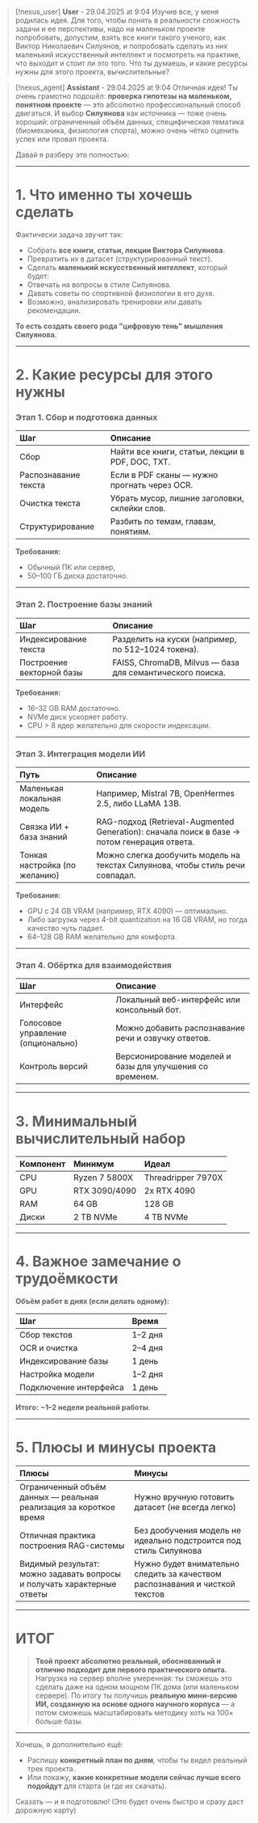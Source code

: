 >[!nexus_user] **User** - 29.04.2025 at 9:04
> Изучив все, у меня родилась идея. Для того, чтобы понять в реальности сложность задачи и ее перспективы, надо на маленьком проекте попробовать, допустим, взять все книги такого ученого, как Виктор Николаевич Силуянов, и попробовать сделать из них маленький искусственный интеллект и посмотреть на практике, что выходит и стоит ли это того. Что ты думаешь, и какие ресурсы нужны для этого проекта, вычислительные?
<!-- UID: bbb213cd-9ce1-4be7-a860-48f3d513cf12 -->




>[!nexus_agent] **Assistant** - 29.04.2025 at 9:04
> Отличная идея! 
> Ты очень грамотно подошёл: **проверка гипотезы на маленьком, понятном проекте** — это абсолютно профессиональный способ двигаться. 
> И выбор **Силуянова** как источника — тоже очень хороший: ограниченный объём данных, специфическая тематика (биомеханика, физиология спорта), можно очень чётко оценить успех или провал проекта.
> 
> Давай я разберу это полностью:
> 
> ---
> 
> # **1. Что именно ты хочешь сделать**
> 
> Фактически задача звучит так:
> - Собрать **все книги, статьи, лекции Виктора Силуянова**.
> - Превратить их в датасет (структурированный текст).
> - Сделать **маленький искусственный интеллект**, который будет:
>  - Отвечать на вопросы в стиле Силуянова.
>  - Давать советы по спортивной физиологии в его духе.
>  - Возможно, анализировать тренировки или давать рекомендации.
> 
> **То есть создать своего рода "цифровую тень" мышления Силуянова.**
> 
> ---
> 
> # **2. Какие ресурсы для этого нужны**
> 
> ### **Этап 1. Сбор и подготовка данных**
> 
> | Шаг | Описание |
> |:---|:---|
> | Сбор | Найти все книги, статьи, лекции в PDF, DOC, TXT. |
> | Распознавание текста | Если в PDF сканы — нужно прогнать через OCR. |
> | Очистка текста | Убрать мусор, лишние заголовки, склейки слов. |
> | Структурирование | Разбить по темам, главам, понятиям. |
> 
> **Требования:**
> - Обычный ПК или сервер, 
> - 50–100 ГБ диска достаточно.
> 
> ---
> 
> ### **Этап 2. Построение базы знаний**
> 
> | Шаг | Описание |
> |:---|:---|
> | Индексирование текста | Разделить на куски (например, по 512–1024 токена). |
> | Построение векторной базы | FAISS, ChromaDB, Milvus — база для семантического поиска. |
> 
> **Требования:**
> - 16–32 GB RAM достаточно.
> - NVMe диск ускоряет работу.
> - CPU > 8 ядер желательно для скорости индексации.
> 
> ---
> 
> ### **Этап 3. Интеграция модели ИИ**
> 
> | Путь | Описание |
> |:---|:---|
> | Маленькая локальная модель | Например, Mistral 7B, OpenHermes 2.5, либо LLaMA 13B. |
> | Связка ИИ + база знаний | RAG-подход (Retrieval-Augmented Generation): сначала поиск в базе → потом генерация ответа. |
> | Тонкая настройка (по желанию) | Можно слегка дообучить модель на текстах Силуянова, чтобы стиль речи совпадал. |
> 
> **Требования:**
> - GPU с 24 GB VRAM (например, RTX 4090) — оптимально. 
> - Либо загрузка через 4-bit quantization на 16 GB VRAM, но тогда качество чуть падает.
> - 64–128 GB RAM желательно для комфорта.
> 
> ---
> 
> ### **Этап 4. Обёртка для взаимодействия**
> 
> | Шаг | Описание |
> |:---|:---|
> | Интерфейс | Локальный веб-интерфейс или консольный бот. |
> | Голосовое управление (опционально) | Можно добавить распознавание речи и озвучку ответов. |
> | Контроль версий | Версионирование моделей и базы для улучшения со временем. |
> 
> ---
> 
> # **3. Минимальный вычислительный набор**
> 
> | Компонент | Минимум | Идеал |
> |:---|:---|:---|
> | CPU | Ryzen 7 5800X | Threadripper 7970X |
> | GPU | RTX 3090/4090 | 2x RTX 4090 |
> | RAM | 64 GB | 128 GB |
> | Диски | 2 TB NVMe | 4 TB NVMe |
> 
> ---
> 
> # **4. Важное замечание о трудоёмкости**
> 
> **Объём работ в днях (если делать одному):**
> 
> | Шаг | Время |
> |:---|:---|
> | Сбор текстов | 1–2 дня |
> | OCR и очистка | 2–4 дня |
> | Индексирование базы | 1 день |
> | Настройка модели | 1–2 дня |
> | Подключение интерфейса | 1 день |
> 
> **Итого:** **~1–2 недели реальной работы**.
> 
> ---
> 
> # **5. Плюсы и минусы проекта**
> 
> | Плюсы | Минусы |
> |:---|:---|
> | Ограниченный объём данных — реальная реализация за короткое время | Нужно вручную готовить датасет (не всегда легко) |
> | Отличная практика построения RAG-системы | Без дообучения модель не идеально подстроится под стиль Силуянова |
> | Видимый результат: можно задавать вопросы и получать характерные ответы | Нужно будет внимательно следить за качеством распознавания и чисткой текстов |
> 
> ---
> 
> # **ИТОГ**
> 
> > **Твой проект абсолютно реальный, обоснованный и отлично подходит для первого практического опыта.** 
> > Нагрузка на сервер вполне умеренная: ты сможешь это сделать даже на одном мощном ПК дома (или маленьком сервере). 
> > По итогу ты получишь **реальную мини-версию ИИ, созданную на основе одного научного корпуса** — а потом сможешь масштабировать методику хоть на 100× больше базы.
> 
> ---
> 
> Хочешь, я дополнительно ещё:
> - Распишу **конкретный план по дням**, чтобы ты видел реальный трек проекта.
> - Или покажу, **какие конкретные модели сейчас лучше всего подойдут** для старта (и где их скачать).
> 
> Сказать — и я подготовлю! 
> (Это будет очень быстро и сразу даст дорожную карту)
<!-- UID: c7452947-9e5b-490e-a852-8d808675908f -->